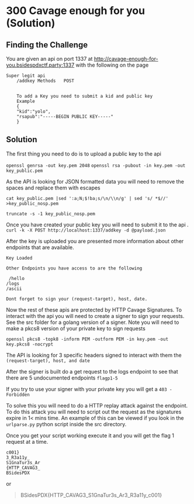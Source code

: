 # 300 Cavage enough for you (Solution)

## Finding the Challenge

You are given an api on port 1337 at http://cavage-enough-for-you.bsidespdxctf.party:1337 with the following on the page 
```
Super legit api
	/addkey Methods   POST	


	To add a Key you need to submit a kid and public key
	Example
	{
	"kid":"yolo",
	"rsapub":"-----BEGIN PUBLIC KEY-----"
	}
```

## Solution

The first thing you need to do is to upload a public key to the api

`openssl genrsa -out key.pem 2048`
`openssl rsa -pubout -in key.pem -out key_public.pem`

As the API is looking for JSON formatted data you will need to remove the spaces and replace them with escapes

`cat key_public.pem |sed ':a;N;$!ba;s/\n/\\n/g' | sed 's/ *$//' >key_public_nosp.pem`

`truncate -s -1 key_public_nosp.pem`

Once you have created your public key you will need to submit it to the api .
`curl -k -X POST http://localhost:1337/addkey -d @payload.json`

After the key is uploaded you are presented more information about other endpoints that are available.
```
Key Loaded

Other Endpoints you have access to are the following

 /hello
/logs
/ascii
 
Dont forget to sign your (request-target), host, date.
```
Now the rest of these apis are protected by HTTP Cavage Signatures. To interact with the api you will need to create a signer to sign your requests. See the src folder for a golang version of a signer. Note you will need to make a pkcs8 version of your private key to sign requests 

`openssl pkcs8 -topk8 -inform PEM -outform PEM -in key.pem -out key.pkcs8 -nocrypt`

The API is looking for 3 specific headers signed to interact with them the ` (request-target), host, and date` 

After the signer is built do a get request to the logs endpoint to see that there are 5 undocumented endpoints `flagp1-5` 

If you try to use your signer with your private key you will get a `403 - Forbidden`

To solve this you will need to do a HTTP replay attack against the endpoint. To do this attack you will need to script out the request as the signatures expire in 1< mins time. An example of this can be viewed if you look in the `urlparse.py` python script inside the src directory.

Once you get your script working execute it and you will get the flag 1 request at a time.

```
c001}
3_R3a11y_
S1GnaTur3s_Ar
{HTTP_CAVAG3_
BSidesPDX
```
or 
>BSidesPDX{HTTP_CAVAG3_S1GnaTur3s_Ar3_R3a11y_c001}



